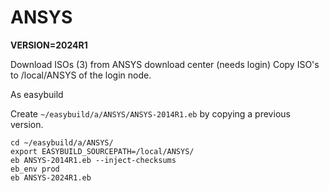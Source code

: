 # ANSYS 

**VERSION=2024R1**

Download ISOs (3) from ANSYS download center (needs login) 
Copy ISO's to /local/ANSYS of the login node.

As easybuild

Create `~/easybuild/a/ANSYS/ANSYS-2014R1.eb` by copying a previous version.

```shell
cd ~/easybuild/a/ANSYS/
export EASYBUILD_SOURCEPATH=/local/ANSYS/
eb ANSYS-2014R1.eb --inject-checksums
eb_env prod
eb ANSYS-2024R1.eb
```